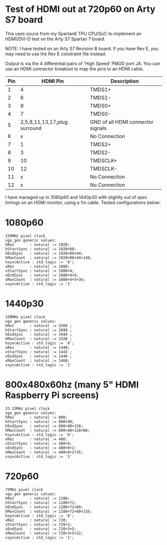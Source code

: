 # Test of HDMI out at 720p60 on Arty S7 board

This uses souce from my Spartan6 TPU CPU/SoC to implement an HDMI/DVI-D test on the Arty S7 Spartan 7 board.

NOTE: I have tested on an Arty S7 Revision B board. If you have Rev E, you may need to use the Rev E constraint file instead.

Output is via the 4 differential pairs of 'High Speed' PMOD port JA. You can use an HDMI connector breakout to map the pins to an HDMI cable.

| Pin | HDMI Pin | Description |
| --- | --- | --- |
| 1 | 4 | TMDS1+ |
| 2 | 6 | TMDS1- |
| 3 | 9 | TMDS0+ |
| 4 | 7 | TMDS0- |
| 5 | 2,5,8,11,13,17,plug surround | GND of all HDMI connector signals |
| 6 | x | No Connection |
| 7 | 1 | TMDS2+ |
| 8 | 3 | TMDS2- |
| 9 | 10 | TMDSCLK+ |
| 10 | 12 | TMDSCLK- |
| 11 | x |No Connection |
| 12 | x |No Connection |

I have managed up to 1080p60 and 1440p30 with slightly out of spec timings on an HDMI monitor, using a 1m cable.
Tested configurations below:


# 1080p60
```
150MHz pixel clock
vga_gen generic values:
hRez       : natural := 1920;	
hStartSync : natural := 1920+88;
hEndSync   : natural := 1920+88+44;
hMaxCount  : natural := 1920+88+44+148;
hsyncActive : std_logic := '0';
vRez       : natural := 1080;
vStartSync : natural := 1080+4;
vEndSync   : natural := 1080+4+5;
vMaxCount  : natural := 1080+4+5+36;
vsyncActive : std_logic := '1'
```

# 1440p30
```
150MHz pixel clock
vga_gen generic values:
hRez       : natural := 2560 ;    
hStartSync : natural := 2680 ;
hEndSync   : natural := 2944 ;
hMaxCount  : natural := 3328 ;
hsyncActive : std_logic := '0';
vRez       : natural := 1440;
vStartSync : natural := 1443 ;
vEndSync   : natural := 1448 ;
vMaxCount  : natural := 1468;
vsyncActive : std_logic := '1'
```

# 800x480x60hz (many 5" HDMI Raspberry Pi screens)
```
33.33MHz pixel clock
vga_gen generic values:
hRez       : natural := 800;    
hStartSync : natural := 800+40;
hEndSync   : natural := 800+40+128;
hMaxCount  : natural := 800+40+128+88;
hsyncActive : std_logic := '0';
vRez       : natural := 480;
vStartSync : natural := 480+8;
vEndSync   : natural := 480+8+2;
vMaxCount  : natural := 480+8+2+35;
vsyncActive : std_logic := '1'
```

# 720p60
```
75MHz pixel clock
vga_gen generic values:
hRez       : natural := 1280;    
hStartSync : natural := 1280+72;
hEndSync   : natural := 1280+72+80;
hMaxCount  : natural := 1280+72+80+216;
hsyncActive : std_logic := '0';
vRez       : natural := 720;
vStartSync : natural := 720+3;
vEndSync   : natural := 720+3+5;
vMaxCount  : natural := 720+3+5+22;
vsyncActive : std_logic := '1';
```